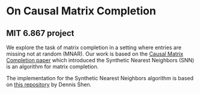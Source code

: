 # On Causal Matrix Completion
## MIT 6.867 project

We explore the task of matrix completion in a setting where entries are missing not at random (MNAR). Our work is based on the [Causal Matrix Completion paper](https://arxiv.org/abs/2109.15154) which introduced the Synthetic Nearest Neighbors (SNN) is an algorithm for matrix completion. 

The implementation for the Synthetic Nearest Neighbors algorithm is based on [this repository](https://github.com/deshen24/syntheticNN) by Dennis Shen.


